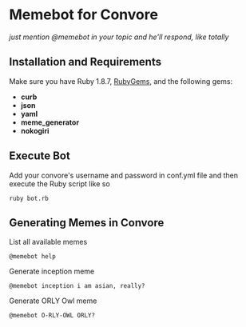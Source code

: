 # Memebot for Convore

*just mention @memebot in your topic and he'll respond, like totally*
## Installation and Requirements
Make sure you have Ruby 1.8.7, [RubyGems](https://rubygems.org/pages/download), and the following gems:

 - **curb**
 - **json**
 - **yaml**
 - **meme_generator**
 - **nokogiri**

## Execute Bot
Add your convore's username and password in conf.yml file and then execute the Ruby script like so

    ruby bot.rb
## Generating Memes in Convore

List all available memes

    @memebot help
Generate inception meme

    @memebot inception i am asian, really?
Generate ORLY Owl meme

    @memebot O-RLY-OWL ORLY?